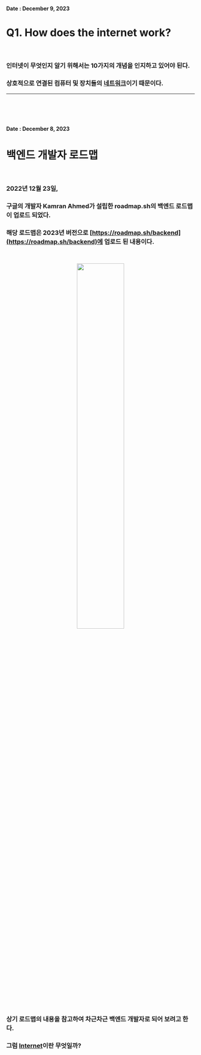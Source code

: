 <!-- 작업일자 -->
<!-- 제목 -->
<!-- 내용 -->

<!-- 작업일자 -->
#### Date : December 9, 2023

<!-- 제목 -->
Q1. How does the internet work?
===
<br/>

<!-- 내용 -->
### 인터넷이 무엇인지 알기 위해서는 10가지의 개념을 인지하고 있어야 된다.
### 상호적으로 연결된 컴퓨터 및 장치들의 [네트워크]()이기 때문이다.

***
<br/>
<br/>
<br/>

<!-- 작업일자 -->
#### Date : December 8, 2023

<!-- 제목 -->
백엔드 개발자 로드맵
===
<br/>

<!-- 내용 -->
### 2022년 12월 23일,
### 구글의 개발자 Kamran Ahmed가 설립한 roadmap.sh의 백엔드 로드맵이 업로드 되었다.
### 해당 로드맵은 2023년 버전으로 [https://roadmap.sh/backend](https://roadmap.sh/backend)에 업로드 된 내용이다.
<br/>

<p align = "center"><img src = "https://github.com/Kim-src/Kimsrc/assets/150884526/950b4ac0-eb19-4ce5-9a22-47e978254f94" width = "50%px"></p>
<br/>

### 상기 로드맵의 내용을 참고하여 차근차근 백엔드 개발자로 되어 보려고 한다.
### 그럼 [Internet]()이란 무엇일까?



